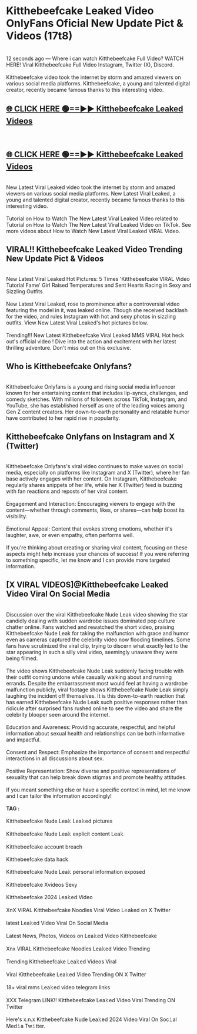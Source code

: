 # Kitthebeefcake Leaked Video OnlyFans Oficial New Update Pict & Videos (17t8)
<br>
12 seconds ago — Where i can watch Kitthebeefcake Full Video? WATCH HERE! Viral Kitthebeefcake Full Video Instagram, Twitter (X), Discord.
<br><br>
Kitthebeefcake video took the internet by storm and amazed viewers on various social media platforms. Kitthebeefcake, a young and talented digital creator, recently became famous thanks to this interesting video.
<br>
<h2><a href="https://play.trustnlinepharmacy.us?title=Kitthebeefcake">🌐 CLICK HERE 🟢==►► Kitthebeefcake Leaked Videos</a></h2>
<br>
<h2><a href="https://play.trustnlinepharmacy.us?title=Kitthebeefcake">🌐 CLICK HERE 🟢==►► Kitthebeefcake Leaked Videos</a></h2>
<br>
New Latest Viral Leaked video took the internet by storm and amazed viewers on various social media platforms. New Latest Viral Leaked, a young and talented digital creator, recently became famous thanks to this interesting video.
<br><br>
Tutorial on How to Watch The New Latest Viral Leaked Video related to Tutorial on How to Watch The New Latest Viral Leaked Video on TikTok. See more videos about How to Watch New Latest Viral Leaked VIRAL Video.
<br>
<h2>VIRAL!! Kitthebeefcake Leaked Video Trending New Update Pict & Videos</h2>
<br>
New Latest Viral Leaked Hot Pictures: 5 Times 'Kitthebeefcake VIRAL Video Tutorial Fame' Girl Raised Temperatures and Sent Hearts Racing in Sexy and Sizzling Outfits
<br><br>
New Latest Viral Leaked, rose to prominence after a controversial video featuring the model in it, was leaked online. Though she received backlash for the video, and rules Instagram with hot and sexy photos in sizzling outfits. View New Latest Viral Leaked's hot pictures below.
<br><br>
Trending!!! New Latest Kitthebeefcake Viral Leaked MMS VIRAL Hot heck out's official video ! Dive into the action and excitement with her latest thrilling adventure. Don't miss out on this exclusive.
<br>
<h2>Who is Kitthebeefcake Onlyfans?</h2>
<br>
Kitthebeefcake Onlyfans is a young and rising social media influencer known for her entertaining content that includes lip-syncs, challenges, and comedy sketches. With millions of followers across TikTok, Instagram, and YouTube, she has established herself as one of the leading voices among Gen Z content creators. Her down-to-earth personality and relatable humor have contributed to her rapid rise in popularity.
<br>
<h2>Kitthebeefcake Onlyfans on Instagram and X (Twitter)</h2>
<br>
Kitthebeefcake Onlyfans's viral video continues to make waves on social media, especially on platforms like Instagram and X (Twitter), where her fan base actively engages with her content. On Instagram, Kitthebeefcake regularly shares snippets of her life, while her X (Twitter) feed is buzzing with fan reactions and reposts of her viral content.
<br><br>
Engagement and Interaction: Encouraging viewers to engage with the content—whether through comments, likes, or shares—can help boost its visibility.
<br><br>
Emotional Appeal: Content that evokes strong emotions, whether it's laughter, awe, or even empathy, often performs well.
<br><br>
If you're thinking about creating or sharing viral content, focusing on these aspects might help increase your chances of success! If you were referring to something specific, let me know and I can provide more targeted information.
<br>
<h2>[X VIRAL VIDEOS]@Kitthebeefcake Leaked Video Viral On Social Media</h2>
<br>
Discussion over the viral Kitthebeefcake Nude Leak video showing the star candidly dealing with sudden wardrobe issues dominated pop culture chatter online. Fans watched and rewatched the short video, praising Kitthebeefcake Nude Leak for taking the malfunction with grace and humor even as cameras captured the celebrity video now flooding timelines. Some fans have scrutinized the viral clip, trying to discern what exactly led to the star appearing in such a silly viral video, seemingly unaware they were being filmed.
<br><br>
The video shows Kitthebeefcake Nude Leak suddenly facing trouble with their outfit coming undone while casually walking about and running errands. Despite the embarrassment most would feel at having a wardrobe malfunction publicly, viral footage shows Kitthebeefcake Nude Leak simply laughing the incident off themselves. It is this down-to-earth reaction that has earned Kitthebeefcake Nude Leak such positive responses rather than ridicule after surprised fans rushed online to see the video and share the celebrity blooper seen around the internet.
<br><br>
Education and Awareness: Providing accurate, respectful, and helpful information about sexual health and relationships can be both informative and impactful.
<br><br>
Consent and Respect: Emphasize the importance of consent and respectful interactions in all discussions about sex.
<br><br>
Positive Representation: Show diverse and positive representations of sexuality that can help break down stigmas and promote healthy attitudes.
<br><br>
If you meant something else or have a specific context in mind, let me know and I can tailor the information accordingly!
<br><br>
<strong>TAG :</strong>
<br><br>
Kitthebeefcake Nude Lea𝚔 Lea𝚔ed pictures
<br><br>
Kitthebeefcake Nude Lea𝚔 explicit content Lea𝚔
<br><br>
Kitthebeefcake account breach
<br><br>
Kitthebeefcake data hack
<br><br>
Kitthebeefcake Nude Lea𝚔 personal information exposed
<br><br>
Kitthebeefcake Xvideos Sexy
<br><br>
Kitthebeefcake 2024 Lea𝚔ed Video
<br><br>
XnX VIRAL Kitthebeefcake Noodles Viral Video L𝚎aked on X Twitter
<br><br>
latest Lea𝚔ed Video Viral On Social Media
<br><br>
Latest News, Photos, Videos on Lea𝚔ed Video Kitthebeefcake
<br><br>
Xnx VIRAL Kitthebeefcake Noodles Lea𝚔ed Video Trending
<br><br>
Trending Kitthebeefcake Lea𝚔ed Videos Viral
<br><br>
Viral Kitthebeefcake Lea𝚔ed Video Trending ON X Twitter
<br><br>
18+ viral mms Lea𝚔ed video telegram links
<br><br>
XXX Telegram LINK!! Kitthebeefcake Lea𝚔ed Video Viral Trending ON Twitter
<br><br>
Here's x.n.x Kitthebeefcake Nude Lea𝚔ed 2024 Video Viral On Soc𝚒al Med𝚒a Tw𝚒tter.